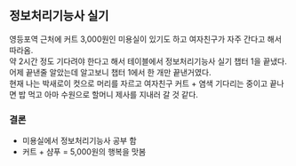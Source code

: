 ## 정보처리기능사 실기 
영등포역 근처에 커트 3,000원인 미용실이 있기도 하고 여자친구가 자주 간다고 해서 따라옴.<br>
약 2시간 정도 기다려야 한다고 해서 테이블에서 정보처리기능사 실기 챕터 1을 끝냈다.<br>
어제 끝낸줄 알았는데 알고보니 챕터 1에서 한 개만 끝낸거였다. <br>
현재 나는 박새로이 컷으로 머리를 자르고 여자친구 커트 + 염색 기다리는 중이고 끝나면 밥 먹고 아마 수원으로 할머니 제사를 지내러 갈 것 같다.<br>

### 결론
- 미용실에서 정보처리기능사 공부 함
- 커트 + 샴푸 = 5,000원의 행복을 맛봄
